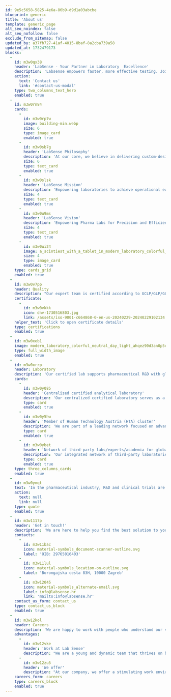 ```yaml
---
id: 9e5c5658-5825-4e6a-86b9-d9d1a03abcbe
blueprint: generic
title: 'About us'
template: generic_page
alt_seo_noindex: false
alt_seo_nofollow: false
exclude_from_sitemap: false
updated_by: a37fb727-41af-4015-8baf-8a2cba739a58
updated_at: 1732479173
blocks:
  -
    id: m3w0qx38
    header: 'LabSense - Your Partner in Laboratory  Excellence'
    description: 'Labsense empowers faster, more effective testing. Join us in transforming the future of pharmaceutical innovation!'
    action:
      text: 'Contact us'
      link: '#contact-us-modal'
    type: two_columns_text_hero
    enabled: true
  -
    id: m3w0rn84
    cards:
      -
        id: m3w0rp7w
        image: building-min.webp
        size: 6
        type: image_card
        enabled: true
      -
        id: m3w0sb7g
        header: 'LabSense Philosophy'
        description: 'At our core, we believe in delivering custom-designed solutions that meet the unique needs of our clients. We understand that no two requiremens are the same, and we work closely with our clients to develop tailored solutions that fit their specific requirements.'
        size: 6
        type: text_card
        enabled: true
      -
        id: m3w0slsk
        header: 'LabSense Mission'
        description: 'Empowering laboratories to achieve operational excellence and unwavering compliance. We navigate complex regulations with expert guidance and precise testing, fostering confidence in every step of research journey.'
        size: 4
        type: text_card
        enabled: true
      -
        id: m3w0u9ms
        header: 'LabSense Vision'
        description: 'Empowering Pharma Labs for Precision and Efficiency'
        size: 4
        type: text_card
        enabled: true
      -
        id: m3w0ui24
        image: a_scintiest_with_a_tablet_in_modern_laboratory_colorful_neutral_light_124q6qf14oua8okuld23_3-enhanced-(1).webp
        size: 4
        type: image_card
        enabled: true
    type: cards_grid
    enabled: true
  -
    id: m3w0v7pp
    header: Quality
    description: "Our expert team is certified according to GCLP/GLP/GCP/GMP, and ISO17025/15189 guidelines, ensuring our testing services meet industry's highest standards. We aim to guarantee customer satisfaction through accurate and reliable testing. Operating with a commitment to excellence, we adhere to ISO and GxP standards, prioritizing compliance with all relevant laws and regulations. Excellence isn't just a goal at Labsense d.o.o.; it's our standard."
    certificate:
      -
        id: m3w0vkkk
        icon: dnv-1730516803.jpg
        link: /assets/iso-9001-c664868-0-en-us-20240229-20240229102134.pdf
    helper_text: 'Click to open certificate details'
    type: certifications
    enabled: true
  -
    id: m3w0xeb1
    image: modern_laboratory_colorful_neutral_day_light_ahqez90d3an0p5q159no_1-enhanced-(2).png
    type: full_width_image
    enabled: true
  -
    id: m3w0xrrp
    header: Laboratory
    description: 'Our certified lab supports pharmaceutical R&D with global reach through a network of partner labs and experts, offering seamless integration and multi-location trial flexibility.'
    cards:
      -
        id: m3w0y085
        header: 'Centralized certified analytical laboratory'
        description: 'Our centralized certified laboratory serves as a hub for pharmaceutical R&D and clinical testing.'
        type: card
        enabled: true
      -
        id: m3w0y5hw
        header: 'Member of Human Technology Austria (HTA) cluster'
        description: 'We are part of a leading network focused on advancing health technology and innovation, enhancing collaboration with industry experts, researchers, and institutions.'
        type: card
        enabled: true
      -
        id: m3w0ybet
        header: 'Network of third-party labs/experts/academia for global reach'
        description: 'Our integrated network of third-party laboratories extends our reach, providing pharma companies with the flexibility to conduct clinical trials in multiple locations. Our LIMS system integrates with the systems of our partner labs'
        type: card
        enabled: true
    type: three_columns_cards
    enabled: true
  -
    id: m3w0ymqt
    text: 'In the pharmaceutical industry, R&D and clinical trials are highly demanding processes that require the utmost precision and speed. The accuracy of laboratory testing is paramount to ensuring the safety and efficacy of new drugs, while rapid turnaround times are crucial for bringing innovative treatments to patients as quickly as possible. However, traditional laboratory operations often struggle to meet these demands, leading to delays, increased costs, and potential risks to patient health.'
    action:
      text: null
      link: null
    type: quote
    enabled: true
  -
    id: m3w1117p
    header: 'Get in touch!'
    description: 'We are here to help you find the best solution to your challenges'
    contacts:
      -
        id: m3w11bac
        icon: material-symbols_document-scanner-outline.svg
        label: 'OIB: 29765016403'
      -
        id: m3w11lul
        icon: material-symbols_location-on-outline.svg
        label: 'Borongajska cesta 83H, 10000 Zagreb'
      -
        id: m3w12045
        icon: material-symbols_alternate-email.svg
        label: info@labsense.hr
        link: 'mailto:info@labsense.hr'
    contact_us_form: contact_us
    type: contact_us_block
    enabled: true
  -
    id: m3w12kol
    header: Careers
    description: 'We are happy to work with people who understand our vision and share our values'
    advantages:
      -
        id: m3w12vke
        header: 'Work at Lab Sense'
        description: "We are a young and dynamic team that thrives on being agile and innovative. Our team is always looking for new ways to approach challenges and solve problems. We pride ourselves on being efficient in our work and delivering high-quality results to our clients. Collaboration is key to our success, and we value each team member's unique skills and strengths. As team players, we work together to achieve our goals and push each other to achieve even greater heights."
      -
        id: m3w12zu5
        header: 'We offer'
        description: "At our company, we offer a stimulating work environment that encourages creativity, innovation, and personal growth. We are committed to helping our employees grow both personally and professionally by providing opportunities for development and career path planning. We believe that each employee's journey is unique, and we work with them to create an individualized career path that suits their goals and aspirations."
    careers_form: careers
    type: careers_block
    enabled: true
---
```


